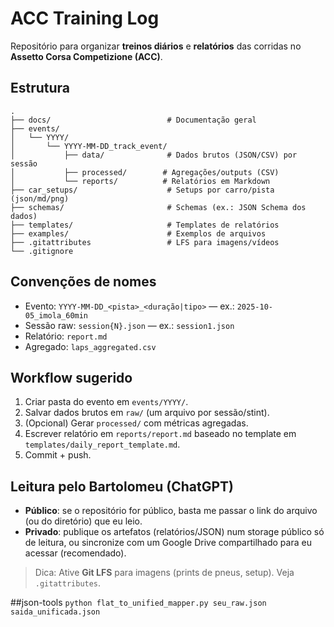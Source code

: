 # ACC Training Log

Repositório para organizar **treinos diários** e **relatórios** das corridas no **Assetto Corsa Competizione (ACC)**.

## Estrutura
```
.
├── docs/                          # Documentação geral
├── events/
│   └── YYYY/
│       └── YYYY-MM-DD_track_event/
│           ├── data/              # Dados brutos (JSON/CSV) por sessão
│           ├── processed/        # Agregações/outputs (CSV)
│           └── reports/          # Relatórios em Markdown
├── car_setups/                    # Setups por carro/pista (json/md/png)
├── schemas/                       # Schemas (ex.: JSON Schema dos dados)
├── templates/                     # Templates de relatórios
├── examples/                      # Exemplos de arquivos
├── .gitattributes                 # LFS para imagens/vídeos
└── .gitignore
```

## Convenções de nomes
- Evento: `YYYY-MM-DD_<pista>_<duração|tipo>` — ex.: `2025-10-05_imola_60min`
- Sessão raw: `session{N}.json` — ex.: `session1.json`
- Relatório: `report.md`
- Agregado: `laps_aggregated.csv`

## Workflow sugerido
1. Criar pasta do evento em `events/YYYY/`.
2. Salvar dados brutos em `raw/` (um arquivo por sessão/stint).
3. (Opcional) Gerar `processed/` com métricas agregadas.
4. Escrever relatório em `reports/report.md` baseado no template em `templates/daily_report_template.md`.
5. Commit + push.

## Leitura pelo Bartolomeu (ChatGPT)
- **Público**: se o repositório for público, basta me passar o link do arquivo (ou do diretório) que eu leio.
- **Privado**: publique os artefatos (relatórios/JSON) num storage público só de leitura, ou sincronize com um Google Drive compartilhado para eu acessar (recomendado).

> Dica: Ative **Git LFS** para imagens (prints de pneus, setup). Veja `.gitattributes`.


##json-tools
```python flat_to_unified_mapper.py seu_raw.json saida_unificada.json```
